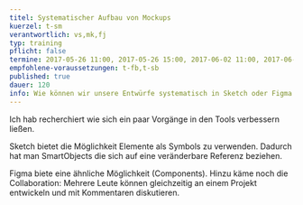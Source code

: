 ```yaml
---
titel: Systematischer Aufbau von Mockups
kuerzel: t-sm
verantwortlich: vs,mk,fj
typ: training
pflicht: false
termine: 2017-05-26 11:00, 2017-05-26 15:00, 2017-06-02 11:00, 2017-06-02 15:00
empfohlene-voraussetzungen: t-fb,t-sb
published: true
dauer: 120
info: Wie können wir unsere Entwürfe systematisch in Sketch oder Figma aufbauen?
---
```


Ich hab recherchiert wie sich ein paar Vorgänge in den Tools verbessern ließen.

Sketch bietet die Möglichkeit Elemente als Symbols zu verwenden. Dadurch hat man SmartObjects die sich auf eine veränderbare Referenz beziehen.

Figma biete eine ähnliche Möglichkeit (Components). Hinzu käme noch die Collaboration: Mehrere Leute können gleichzeitig an einem Projekt entwickeln und mit Kommentaren diskutieren.
